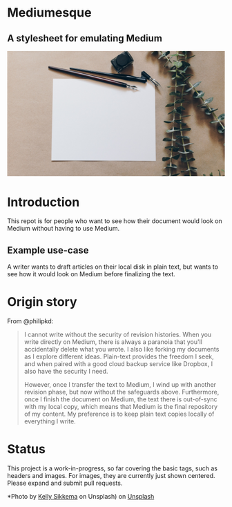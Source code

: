 # Mediumesque
## A stylesheet for emulating Medium
![stock photo of paper and pen on desk](sample.jpg)

# Introduction
This repot is for people who want to see how their document would look on Medium without having to use Medium.

## Example use-case

A writer wants to draft articles on their local disk in plain text, but wants to see how it would look on Medium before finalizing the text.

# Origin story

From @philipkd:
  
> I cannot write without the security of revision histories. When you write directly on Medium, there is always a paranoia that you'll accidentally delete what you wrote. I also like forking my documents as I explore different ideas. Plain-text provides the freedom I seek, and when paired with a good cloud backup service like Dropbox, I also have the security I need.
>
> However, once I transfer the text to Medium, I wind up with another revision phase, but now without the safeguards above. Furthermore, once I finish the document on Medium, the text there is out-of-sync with my local copy, which means that Medium is the final repository of my content. My preference is to keep plain text copies locally of everything I write.

# Status

This project is a work-in-progress, so far covering the basic tags, such as headers and images. For images, they are currently just shown centered. Please expand and submit pull requests.

*Photo by [Kelly Sikkema](https://unsplash.com/photos/Oz_J_FXKvIs?utm_source=unsplash&utm_medium=referral&utm_content=creditCopyText) on Unsplash) on [Unsplash](https://unsplash.com/search/photos/paper?utm_source=unsplash&utm_medium=referral&utm_content=creditCopyText)
